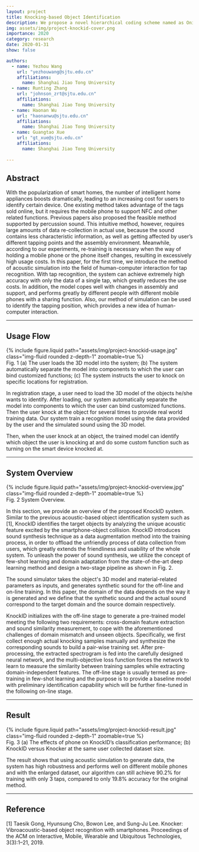 ```yaml
---
layout: project
title: Knocking-based Object Identification
description: We propose a novel hierarchical coding scheme named as OnionCode to support dynamic range of channel capacity in one-to-many OCC scenario.
img: assets/img/project-knockid-cover.png
importance: 2020
category: research
date: 2020-01-31
show: false

authors:
  - name: Yezhou Wang
    url: "yezhouwang@sjtu.edu.cn"
    affiliations:
      name: Shanghai Jiao Tong University
  - name: Runting Zhang
    url: "johnson_zrt@sjtu.edu.cn"
    affiliations:
      name: Shanghai Jiao Tong University
  - name: Haonan Wu
    url: "haonanwu@sjtu.edu.cn"
    affiliations:
      name: Shanghai Jiao Tong University
  - name: Guangtao Xue
    url: "gt_xue@sjtu.edu.cn"
    affiliations:
      name: Shanghai Jiao Tong University
    
---
```


## Abstract

With the popularization of smart homes, the number of intelligent home appliances boosts dramatically, leading to an increasing cost for users to identify certain device. One existing method takes advantage of the tags sold online, but it requires the mobile phone to support NFC and other related functions. Previous papers also proposed the feasible method supported by percussion sound. This intuitive method, however, requires large amounts of data re-collection in actual use, because the sound contains less characteristic information, as well as getting affected by user’s different tapping points and the assembly environment. Meanwhile, according to our experiments, re-training is necessary when the way of holding a mobile phone or the phone itself changes, resulting in excessively high usage costs. In this paper, for the first time, we introduce the method of acoustic simulation into the field of human-computer interaction for tap recognition. With tap recognition, the system can achieve extremely high accuracy with only the data of a single tap, which greatly reduces the use costs. In addition, the model copes well with changes in assembly and support, and performs greatly by different people with different mobile phones with a sharing function. Also, our method of simulation can be used to identify the tapping position, which provides a new idea of human-computer interaction.


***

## Usage Flow


<div class="row justify-content-sm-center">
    <div class="col-sm-5 mt-3 mt-md-0">
        {% include figure.liquid path="assets/img/project-knockid-usage.jpg" class="img-fluid rounded z-depth-1" zoomable=true %}
    </div>
</div>
<div class="caption">
  Fig. 1 (a) The user loads the 3D model into the system; (b) The system automatically separate the model into components to which the user can bind customized functions; (c) The system instructs the user to knock on specific locations for registration.
</div>


In registration stage, a user need to load the 3D model of the objects he/she wants to identify. After loading, our system automatically separate the model into components to which the user can bind customized functions. Then the user knock at the object for several times to provide real world training data. Our system train a recognition model using the data provided by the user and the simulated sound using the 3D model.

Then, when the user knock at an object, the trained model can identify which object the user is knocking at and do some custom function such as turning on the smart device knocked at.


***

## System Overview

<div class="row justify-content-sm-center">
    <div class="col-sm-10 mt-3 mt-md-0">
        {% include figure.liquid path="assets/img/project-knockid-overview.jpg" class="img-fluid rounded z-depth-1" zoomable=true %}
    </div>
</div>
<div class="caption">
  Fig. 2 System Overview.
</div>

In this section, we provide an overview of the proposed KnockID system. Similar to the previous acoustic-based object identification system such as [1], KnockID identifies the target objects by analyzing the unique acoustic feature excited by the smartphone-object collision. KnockID introduces sound synthesis technique as a data augmentation method into the training process, in order to offload the unfriendly process of data collection from users, which greatly extends the friendliness and usability of the whole system. To unleash the power of sound synthesis, we utilize the concept of few-shot learning and domain adaptation from the state-of-the-art deep learning method and design a two-stage pipeline as shown in Fig. 2. 

The sound simulator takes the object's 3D model and material-related parameters as inputs, and generates synthetic sound for the off-line and on-line training. In this paper, the domain of the data depends on the way it is generated and we define that the synthetic sound and the actual sound correspond to the target domain and the source domain respectively.

KnockID initializes with the off-line stage to generate a pre-trained model meeting the following two requirements: cross-domain feature extraction and sound similarity measurement, to cope with the aforementioned challenges of domain mismatch and unseen objects. Specifically, we first collect enough actual knocking samples manually and synthesize the corresponding sounds to build a pair-wise training set. After pre-processing, the extracted spectrogram is fed into the carefully designed neural network, and the multi-objective loss function forces the network to learn to measure the similarity between training samples while extracting domain-independent features. The off-line stage is usually termed as pre-training in few-shot learning and the purpose is to provide a baseline model with preliminary identification capability which will be further fine-tuned in the following on-line stage.

***

## Result

<div class="row justify-content-sm-center">
    <div class="col-sm-8 mt-3 mt-md-0">
        {% include figure.liquid path="assets/img/project-knockid-result.jpg" class="img-fluid rounded z-depth-1" zoomable=true %}
    </div>
</div>
<div class="caption">
  Fig. 3 (a) The effects of phone on KnockID’s classification performance; (b) KnockID versus Knocker at the same user collected dataset size.
</div>

The result shows that using acoustic simulation to generate data, the system has high robustness and performs well on different mobile phones and with the enlarged dataset, our algorithm can still achieve 90.2% for training with only 3 taps, compared to only 19.8% accuracy for the original method.

***

## Reference

[1] Taesik Gong, Hyunsung Cho, Bowon Lee, and Sung-Ju Lee. Knocker: Vibroacoustic-based object recognition with smartphones. Proceedings of the ACM on Interactive, Mobile, Wearable and Ubiquitous Technologies, 3(3):1–21, 2019.

